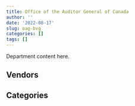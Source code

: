 ```yaml
---
title: Office of the Auditor General of Canada
author: ''
date: '2022-08-17'
slug: oag-bvg
categories: []
tags: []
---
```


<script src="/rmarkdown-libs/htmlwidgets/htmlwidgets.js"></script>
<link href="/rmarkdown-libs/datatables-css/datatables-crosstalk.css" rel="stylesheet" />
<script src="/rmarkdown-libs/datatables-binding/datatables.js"></script>
<script src="/rmarkdown-libs/jquery/jquery-3.6.0.min.js"></script>
<link href="/rmarkdown-libs/dt-core-bootstrap/css/dataTables.bootstrap.min.css" rel="stylesheet" />
<link href="/rmarkdown-libs/dt-core-bootstrap/css/dataTables.bootstrap.extra.css" rel="stylesheet" />
<script src="/rmarkdown-libs/dt-core-bootstrap/js/jquery.dataTables.min.js"></script>
<script src="/rmarkdown-libs/dt-core-bootstrap/js/dataTables.bootstrap.min.js"></script>
<link href="/rmarkdown-libs/crosstalk/css/crosstalk.min.css" rel="stylesheet" />
<script src="/rmarkdown-libs/crosstalk/js/crosstalk.min.js"></script>
<script src="/rmarkdown-libs/htmlwidgets/htmlwidgets.js"></script>
<link href="/rmarkdown-libs/datatables-css/datatables-crosstalk.css" rel="stylesheet" />
<script src="/rmarkdown-libs/datatables-binding/datatables.js"></script>
<script src="/rmarkdown-libs/jquery/jquery-3.6.0.min.js"></script>
<link href="/rmarkdown-libs/dt-core-bootstrap/css/dataTables.bootstrap.min.css" rel="stylesheet" />
<link href="/rmarkdown-libs/dt-core-bootstrap/css/dataTables.bootstrap.extra.css" rel="stylesheet" />
<script src="/rmarkdown-libs/dt-core-bootstrap/js/jquery.dataTables.min.js"></script>
<script src="/rmarkdown-libs/dt-core-bootstrap/js/dataTables.bootstrap.min.js"></script>
<link href="/rmarkdown-libs/crosstalk/css/crosstalk.min.css" rel="stylesheet" />
<script src="/rmarkdown-libs/crosstalk/js/crosstalk.min.js"></script>

Department content here.

## Vendors

<div id="htmlwidget-1" style="width:100%;height:auto;" class="datatables html-widget"></div>
<script type="application/json" data-for="htmlwidget-1">{"x":{"style":"bootstrap","filter":"none","vertical":false,"data":[["<a href=\"/vendors/acme_future_security_controls/\">ACME FUTURE SECURITY CONTROLS<\/a>","<a href=\"/vendors/advanced_business_interiors/\">ADVANCED BUSINESS INTERIORS<\/a>","<a href=\"/vendors/altis_human_resources/\">ALTIS HUMAN RESOURCES<\/a>","<a href=\"/vendors/bdo_canada/\">BDO CANADA<\/a>","<a href=\"/vendors/bell_canada/\">BELL CANADA<\/a>","<a href=\"/vendors/blackberry/\">BLACKBERRY<\/a>","<a href=\"/vendors/brookfield_global_integrated_solutions/\">BROOKFIELD GLOBAL INTEGRATED SOLUTIONS<\/a>","<a href=\"/vendors/calian/\">CALIAN<\/a>","<a href=\"/vendors/carahsoft_technology/\">CARAHSOFT TECHNOLOGY<\/a>","<a href=\"/vendors/cdw_canada/\">CDW CANADA<\/a>","<a href=\"/vendors/cistel_technology/\">CISTEL TECHNOLOGY<\/a>","<a href=\"/vendors/click_networks/\">CLICK NETWORKS<\/a>","<a href=\"/vendors/cofomo/\">COFOMO<\/a>","<a href=\"/vendors/dell_computer/\">DELL COMPUTER<\/a>","<a href=\"/vendors/deloitte_and_touche/\">DELOITTE AND TOUCHE<\/a>","<a href=\"/vendors/dnr_consulting_group/\">DNR CONSULTING GROUP<\/a>","<a href=\"/vendors/donna_cona/\">DONNA CONA<\/a>","<a href=\"/vendors/ebsco_canada/\">EBSCO CANADA<\/a>","<a href=\"/vendors/ecole_de_langues_abce/\">ECOLE DE LANGUES ABCE<\/a>","<a href=\"/vendors/ecole_de_langues_la_cite/\">ECOLE DE LANGUES LA CITE<\/a>","<a href=\"/vendors/ernst_young/\">ERNST YOUNG<\/a>","<a href=\"/vendors/excel_human_resources/\">EXCEL HUMAN RESOURCES<\/a>","<a href=\"/vendors/fast_track_staffing/\">FAST TRACK STAFFING<\/a>","<a href=\"/vendors/federal_express_canada/\">FEDERAL EXPRESS CANADA<\/a>","<a href=\"/vendors/gartner/\">GARTNER<\/a>","<a href=\"/vendors/genesis_integration/\">GENESIS INTEGRATION<\/a>","<a href=\"/vendors/grand_toy/\">GRAND TOY<\/a>","<a href=\"/vendors/graybridge_international_consulting/\">GRAYBRIDGE INTERNATIONAL CONSULTING<\/a>","<a href=\"/vendors/hypertec/\">HYPERTEC<\/a>","<a href=\"/vendors/ibm_canada/\">IBM CANADA<\/a>","<a href=\"/vendors/ihs_global/\">IHS GLOBAL<\/a>","<a href=\"/vendors/info_tech_research_group/\">INFO TECH RESEARCH GROUP<\/a>","<a href=\"/vendors/insa/\">INSA<\/a>","<a href=\"/vendors/ipss/\">IPSS<\/a>","<a href=\"/vendors/itex/\">ITEX<\/a>","<a href=\"/vendors/j_l_richards_associates/\">J L RICHARDS ASSOCIATES<\/a>","<a href=\"/vendors/keydata_associates/\">KEYDATA ASSOCIATES<\/a>","<a href=\"/vendors/kpmg/\">KPMG<\/a>","<a href=\"/vendors/leo_pisces_services_group/\">LEO PISCES SERVICES GROUP<\/a>","<a href=\"/vendors/lexisnexis_canada/\">LEXISNEXIS CANADA<\/a>","<a href=\"/vendors/m_d_charlton/\">M D CHARLTON<\/a>","<a href=\"/vendors/microsoft_canada/\">MICROSOFT CANADA<\/a>","<a href=\"/vendors/mindwire_systems/\">MINDWIRE SYSTEMS<\/a>","<a href=\"/vendors/mnp/\">MNP<\/a>","<a href=\"/vendors/morneau_shepell/\">MORNEAU SHEPELL<\/a>","<a href=\"/vendors/nisha_techonologies/\">NISHA TECHONOLOGIES<\/a>","<a href=\"/vendors/opentext/\">OPENTEXT<\/a>","<a href=\"/vendors/oracle_canada/\">ORACLE CANADA<\/a>","<a href=\"/vendors/pricewaterhouse_coopers/\">PRICEWATERHOUSE COOPERS<\/a>","<a href=\"/vendors/proquest/\">PROQUEST<\/a>","<a href=\"/vendors/r_e_gilmore_investments/\">R E GILMORE INVESTMENTS<\/a>","<a href=\"/vendors/raymond_chabot_grant_thornton/\">RAYMOND CHABOT GRANT THORNTON<\/a>","<a href=\"/vendors/rogers/\">ROGERS<\/a>","<a href=\"/vendors/sas_institute/\">SAS INSTITUTE<\/a>","<a href=\"/vendors/scalar_decisions/\">SCALAR DECISIONS<\/a>","<a href=\"/vendors/si_systems/\">SI SYSTEMS<\/a>","<a href=\"/vendors/simplex_grinnell/\">SIMPLEX GRINNELL<\/a>","<a href=\"/vendors/softchoice/\">SOFTCHOICE<\/a>","<a href=\"/vendors/st_joseph_print_group/\">ST JOSEPH PRINT GROUP<\/a>","<a href=\"/vendors/stiff_sentences/\">STIFF SENTENCES<\/a>","<a href=\"/vendors/stratos/\">STRATOS<\/a>","<a href=\"/vendors/systematix_solutions/\">SYSTEMATIX SOLUTIONS<\/a>","<a href=\"/vendors/telus_canada/\">TELUS CANADA<\/a>","<a href=\"/vendors/teramach_technologies/\">TERAMACH TECHNOLOGIES<\/a>","<a href=\"/vendors/the_aim_group/\">THE AIM GROUP<\/a>","<a href=\"/vendors/the_masha_krupp_translation_group/\">THE MASHA KRUPP TRANSLATION GROUP<\/a>","<a href=\"/vendors/the_right_door_consulting/\">THE RIGHT DOOR CONSULTING<\/a>","<a href=\"/vendors/toyota_canada/\">TOYOTA CANADA<\/a>","<a href=\"/vendors/wolters_kluwer/\">WOLTERS KLUWER<\/a>"],["$    29,351.75","$    22,600.00","$         0.00","$    67,956.18",null,null,null,null,null,null,"$    31,463.89",null,null,"$   451,860.42","$   635,401.73",null,null,"$    39,038.70",null,"$    10,546.80","$   214,211.00",null,null,null,"$    58,100.70","$    49,701.10","$    24,860.00",null,null,null,null,"$    13,128.38","$     3,678.78","$    33,685.55","$    11,156.12","$    19,292.34",null,"$   275,531.74",null,null,null,"$ 2,203,340.40",null,"$    24,973.00","$         0.00","$   290,110.20","$    35,871.95","$    20,037.18","$   300,154.95",null,null,"$    83,566.35",null,null,"$    11,667.45",null,null,"$    74,152.86","$    18,786.31","$         0.00","$       851.83","$    23,361.44","$    49,607.94",null,null,"$         0.00",null,null,null],["$    32,883.14","$    76,789.16","$         0.00","$    39,454.24","$   123,000.00",null,null,null,null,"$    97,938.93","$   109,216.46",null,null,null,"$   545,276.65","$    49,418.32",null,"$    74,773.35","$         0.00","$    47,260.23","$   367,533.05",null,"$     3,671.05","$    75,000.00","$    83,533.55","$    80,059.48",null,"$    34,178.50","$    72,750.00",null,"$       373.30","$     4,941.04","$    70,085.72","$       280.29","$   537,637.29","$     3,224.20",null,"$   212,842.72","$    29,261.31",null,null,null,null,null,"$         0.00","$   690,188.10","$    36,589.40","$    23,094.85","$   277,827.74","$    39,101.54",null,"$   102,154.39","$    65,792.81",null,"$    12,036.65",null,null,"$    41,454.48","$    30,324.08","$         0.00","$    30,244.19",null,"$    44,739.79","$   113,991.03",null,"$         0.00","$    85,164.43",null,"$   160,043.05"],["$    11,300.00","$    21,045.12","$    54,226.44","$    28,695.98",null,"$   113,978.60","$    36,200.00",null,"$    19,961.51","$   169,622.46","$   400,624.12",null,"$   767,712.65","$    60,479.60","$   765,404.48",null,null,null,"$    19,866.00","$    61,815.70","$   330,803.25","$    36,245.88","$    11,668.70",null,"$   250,053.20","$    95,914.12",null,"$    70,857.88",null,"$   160,708.20","$     7,190.94","$    55,720.80","$    64,708.27",null,"$    11,881.66",null,"$    23,319.81","$   157,774.38","$    55,474.57","$     1,674.58","$    27,538.48","$    62,150.00","$   256,561.99",null,"$     9,044.52","$   493,673.00","$   345,307.84",null,"$   356,273.23","$     2,562.03","$    12,781.35","$   159,101.12","$     7,369.42","$    41,900.40",null,null,"$    24,860.00","$    78,676.94","$     8,904.94",null,"$     5,549.67",null,"$    28,899.83",null,"$    17,865.30",null,"$    62,198.78",null,"$   177,449.01"],[null,"$    49,057.68","$    13,994.57","$    28,617.58","$   160,000.00","$   194,497.86",null,"$       754.29",null,"$   647,234.56","$   442,266.87","$       189.28","$ 1,248,859.46","$    92,765.40","$ 1,238,204.47",null,"$   331,948.80",null,"$         0.00","$    32,091.75","$   425,102.35",null,null,null,"$   533,659.08","$    25,346.24",null,"$   104,478.47","$   226,712.00",null,"$     6,798.00","$   208,205.73","$    40,367.70",null,"$    28,056.74",null,"$    48,678.46","$ 1,175,260.96",null,"$     8,489.18",null,"$ 1,572,319.40","$ 1,248,601.68",null,"$    19,024.68","$   641,343.94","$    76,135.16","$    31,052.09","$ 2,167,791.70","$    26,283.93","$     4,661.43","$   166,764.14","$     7,349.29",null,null,"$    14,187.15",null,"$   118,356.52",null,null,"$    11,302.72",null,"$    27,017.17",null,"$    20,667.70",null,"$    65,896.84","$    90,776.00","$   203,804.32"]],"container":"<table class=\"table table-striped table-hover row-border order-column display\">\n  <thead>\n    <tr>\n      <th>Vendor<\/th>\n      <th>2017-2018<\/th>\n      <th>2018-2019<\/th>\n      <th>2019-2020<\/th>\n      <th>2020-2021<\/th>\n    <\/tr>\n  <\/thead>\n<\/table>","options":{"order":[[4,"desc"]],"pageLength":10,"autoWidth":true,"columnDefs":[],"orderClasses":false}},"evals":[],"jsHooks":[]}</script>

## Categories

<div id="htmlwidget-2" style="width:100%;height:auto;" class="datatables html-widget"></div>
<script type="application/json" data-for="htmlwidget-2">{"x":{"style":"bootstrap","filter":"none","vertical":false,"data":[["<a href=\"/categories/1_facilities_and_construction/\">Facilities and construction<\/a>","<a href=\"/categories/10_office_management/\">Office management<\/a>","<a href=\"/categories/2_professional_services/\">Professional services<\/a>","<a href=\"/categories/3_information_technology/\">Information technology<\/a>","<a href=\"/categories/4_medical/\">Medical<\/a>","<a href=\"/categories/5_transportation_and_logistics/\">Transportation and logistics<\/a>","<a href=\"/categories/6_industrial_products_and_services/\">Industrial products and services<\/a>","<a href=\"/categories/8_security_and_protection/\">Security and protection<\/a>","<a href=\"/categories/9_human_capital/\">Human capital<\/a>",null],["$    12,401.75","$   259,489.16","$ 3,090,491.15","$ 4,125,862.02",null,"$    22,189.99","$    16,950.00",null,"$   619,327.03",null],["$    32,883.14","$   662,007.06","$ 3,031,435.45","$ 3,208,666.20",null,"$    75,000.00",null,null,"$   930,504.03",null],["$    53,936.68","$ 1,127,618.14","$ 4,206,247.42","$ 3,851,146.63",null,"$    24,860.00","$   200,101.64",null,"$ 1,116,005.70","$    18,645.00"],["$    42,587.10","$   286,448.10","$ 9,251,252.36","$ 7,400,944.05","$    16,950.00","$   130,608.50",null,"$    12,995.00","$ 1,498,231.04",null]],"container":"<table class=\"table table-striped table-hover row-border order-column display\">\n  <thead>\n    <tr>\n      <th>Category<\/th>\n      <th>2017-2018<\/th>\n      <th>2018-2019<\/th>\n      <th>2019-2020<\/th>\n      <th>2020-2021<\/th>\n    <\/tr>\n  <\/thead>\n<\/table>","options":{"order":[[4,"desc"]],"pageLength":20,"autoWidth":true,"columnDefs":[],"orderClasses":false,"lengthMenu":[10,20,25,50,100]}},"evals":[],"jsHooks":[]}</script>
